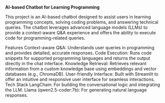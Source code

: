 **AI-based Chatbot for Learning Programming**

This project is an AI-based chatbot designed to assist users in learning programming concepts, solving coding problems, and answering technical queries. The chatbot leverages advanced language models (LLMs) to provide a context-aware Q&A experience and offers the ability to execute code for programming-related queries.

Features
Context-aware Q&A: Understands user queries in programming and provides detailed, accurate responses.
Code Execution: Runs code snippets for supported programming languages and returns the output directly in the chat interface.
Knowledge Retrieval: Retrieves relevant information from a custom knowledge base using embeddings and vector databases (e.g., ChromaDB).
User-friendly Interface: Built with Streamlit to offer an intuitive and responsive user interface for seamless interactions.
Tech Stack
LangChain: For building the conversational logic and integrating the LLM.
Llama (qwen2.5-coder:7b): For generating natural language responses.
